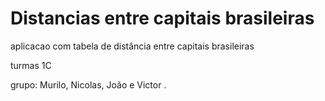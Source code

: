 # Distancias entre capitais brasileiras
aplicacao com tabela de distância entre capitais brasileiras 

turmas 1C

grupo: Murilo, Nicolas, João e Victor
.
